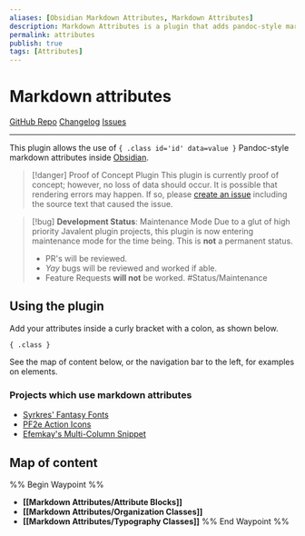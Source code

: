 ```yaml
---
aliases: [Obsidian Markdown Attributes, Markdown Attributes]
description: Markdown Attributes is a plugin that adds pandoc-style markdown
permalink: attributes
publish: true
tags: [Attributes]
---
```


# Markdown attributes

[GitHub Repo](https://github.com/valentine195/obsidian-markdown-attributes "Repo") [Changelog](https://github.com/valentine195/obsidian-markdown-attributes/blob/9b9d20211e6cafd4aa90066e65de51e14c27ecda/CHANGELOG.md "Changelog") [Issues](https://github.com/valentine195/obsidian-markdown-attributes/issues?q=is%3Aissue+is%3Aopen+sort%3Aupdated-desc "Issues")

---

This plugin allows the use of `{ .class id='id' data=value }` Pandoc-style markdown attributes inside [Obsidian](https://obsidian.md).

> [!danger] Proof of Concept Plugin
> This plugin is currently proof of concept; however, no loss of data should occur. It is possible that rendering errors may happen. If so, please [create an issue](https://github.com/valentine195/obsidian-markdown-attributes/issues? "Github") including the source text that caused the issue.

> [!bug] **Development Status**: Maintenance Mode
> Due to a glut of high priority Javalent plugin projects, this plugin is now entering maintenance mode for the time being. This is **not** a permanent status.
> - PR's will be reviewed.
> - *Yay* bugs will be reviewed and worked if able.
> - Feature Requests **will not** be worked.
> #Status/Maintenance 

## Using the plugin

Add your attributes inside a curly bracket with a colon, as shown below. 

`{ .class }`

See the map of content below, or the navigation bar to the left, for examples on elements. 

### Projects which use markdown attributes

- [Syrkres' Fantasy Fonts](https://github.com/Syrkres/oRPG-Snippets/tree/main/fonts "Github")
- [PF2e Action Icons](https://github.com/ObsidianTTRPGProject/ObsidianTTRPGShare/blob/main/TTRPGShare-Pathfinder-2E-Vault/action-icons/PF2e-Action-Icons-Instructions.md "Github")
- [Efemkay's Multi-Column Snippet](https://github.com/efemkay/obsidian-modular-css-layout#multi-column "Github")

## Map of content

%% Begin Waypoint %%
- **[[Markdown Attributes/Attribute Blocks]]**
- **[[Markdown Attributes/Organization Classes]]**
- **[[Markdown Attributes/Typography Classes]]**
%% End Waypoint %%


